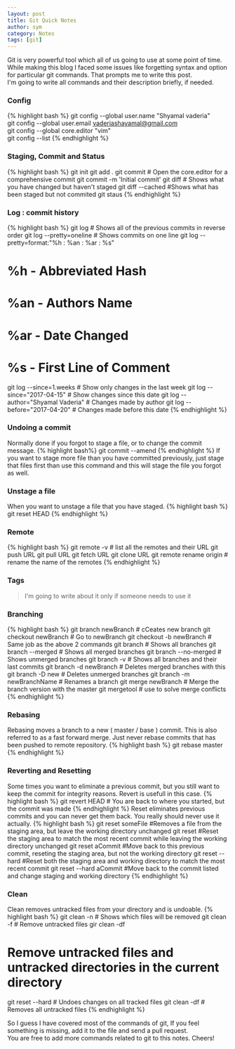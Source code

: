 ```yaml
---
layout: post
title: Git Quick Notes
author: sym
category: Notes
tags: [git]
---
```

Git is very powerful tool which all of us going to use at some point of time.
While making this blog I faced some issues like forgetting syntax and option for particular git commands.
That prompts me to write this post.  
I'm going to write all commands and their description briefly, if needed.  

### Config
{% highlight bash %}
git config --global user.name "Shyamal vaderia"   
git config --global user.email vaderiashayamal@gmail.com  
git config --global core.editor "vim"  
git config --list 
{% endhighlight %}

### Staging, Commit and Status
{% highlight bash %}
git init 
git add .
git commit # Open the core.editor for a comprehensive commit
git commit -m 'Initial commit'
git diff # Shows what you have changed but haven't staged
git diff --cached #Shows what has been staged but not commited
git staus
{% endhighlight %}

### Log : commit history
{% highlight bash %}
git log # Shows all of the previous commits in reverse order
git log --pretty=oneline # Shows commits on one line
git log --pretty=format:"%h : %an : %ar : %s"
#  %h - Abbreviated Hash  
#  %an - Authors Name
#  %ar - Date Changed
#  %s - First Line of Comment
git log --since=1.weeks # Show only changes in the last week
git log --since="2017-04-15" # Show changes since this date
git log --author="Shyamal Vaderia" # Changes made by author
git log --before="2017-04-20" # Changes made before this date
{% endhighlight %}

### Undoing a commit
Normally done if you forgot to stage a file, or to change the commit message.
{% highlight bash%}
git commit --amend
{% endhighlight %}
If you want to stage more file than you have committed previously, just stage
that files first than use this command and this will stage 
the file you forgot as well.  

### Unstage a file
When you want to unstage a file that you have staged.
{% highlight bash %}
git reset HEAD <file name>
{% endhighlight %}

### Remote 
{% highlight bash %}
git remote -v # list all the remotes and their URL
git push URL
git pull URL
git fetch URL
git clone URL
git remote rename origin <your wish> # rename the name of the remotes
{% endhighlight %}

### Tags
> I'm going to write about it only if someone needs to use it

### Branching
{% highlight bash %}
git branch newBranch # cCeates new branch
git checkout newBranch # Go to newBranch
git checkout -b newBranch # Same job as the above 2 commands
git branch # Shows all branches
git branch --merged # Shows all merged branches
git branch --no-merged # Shows unmerged branches
git branch -v # Shows all branches and their last commits
git branch -d newBranch # Deletes merged branches with this
git branch -D new # Deletes unmerged branches
git branch -m newBranchName # Renames a branch
git merge newBranch # Merge the branch version with the master
git mergetool # use to solve merge conflicts
{% endhighlight %}

### Rebasing
Rebasing moves a branch to a new ( master / base ) commit. 
This is also referred to as a fast forward merge. 
Just never rebase commits that has been pushed to remote 
repository.
{% highlight bash %}
git rebase master
{% endhighlight %}

### Reverting and Resetting
Some times you want to eliminate a previous commit, 
but you still want to keep the commit for integrity reasons.
Revert is usefull in this case.
{% highlight bash %}
git revert HEAD # You are back to where you started, but the commit was made
{% endhighlight %}
Reset eliminates previous commits and you can never get them back. 
You really should never use it actually.
{% highlight bash %}
git reset someFile 
#Removes a file from the staging area, but leave the working directory unchanged
git reset 
#Reset the staging area to match the most recent commit while leaving the working directory unchanged
git reset aCommit 
#Move back to this previous commit, reseting the staging area, but not the working directory
git reset --hard 
#Reset both the staging area and working directory to match the most recent commit
git reset --hard aCommit 
#Move back to the commit listed and change staging and working directory
{% endhighlight %}

### Clean
Clean removes untracked files from your directory and is undoable.
{% highlight bash %}
git clean -n # Shows which files will be removed
git clean -f # Remove untracked files
gir clean -df 
# Remove untracked files and untracked directories in the current directory
git reset --hard # Undoes changes on all tracked files
git clean -df # Removes all untracked files
{% endhighlight %}

So I guess I have covered most of the commands of git,
If you feel something is missing, add it to 
the file and send a pull request.  
You are free to add more commands related to git to this notes.
Cheers!